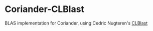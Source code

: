 # Coriander-CLBlast

BLAS implementation for Coriander, using Cedric Nugteren's [CLBlast](https://github.com/cnugteren/CLBlast)
